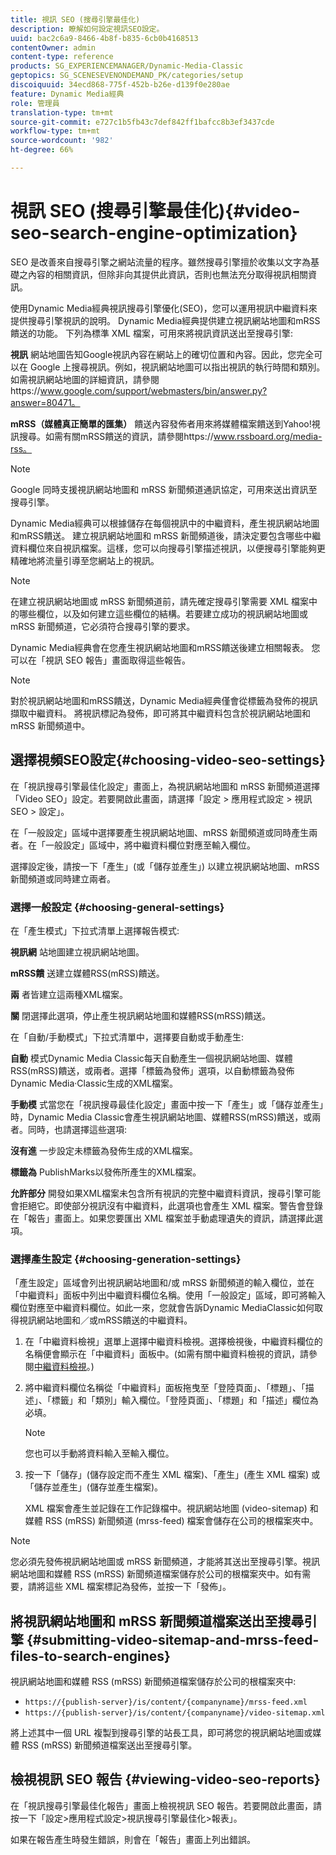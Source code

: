 ```yaml
---
title: 視訊 SEO (搜尋引擎最佳化)
description: 瞭解如何設定視訊SEO設定。
uuid: bac2c6a9-8466-4b8f-b835-6cb0b4168513
contentOwner: admin
content-type: reference
products: SG_EXPERIENCEMANAGER/Dynamic-Media-Classic
geptopics: SG_SCENESEVENONDEMAND_PK/categories/setup
discoiquuid: 34ecd868-775f-452b-b26e-d139f0e280ae
feature: Dynamic Media經典
role: 管理員
translation-type: tm+mt
source-git-commit: e727c1b5fb43c7def842ff1bafcc8b3ef3437cde
workflow-type: tm+mt
source-wordcount: '982'
ht-degree: 66%

---
```



# 視訊 SEO (搜尋引擎最佳化){#video-seo-search-engine-optimization}

SEO 是改善來自搜尋引擎之網站流量的程序。雖然搜尋引擎擅於收集以文字為基礎之內容的相關資訊，但除非向其提供此資訊，否則也無法充分取得視訊相關資訊。

使用Dynamic Media經典視訊搜尋引擎優化(SEO)，您可以運用視訊中繼資料來提供搜尋引擎視訊的說明。 Dynamic Media經典提供建立視訊網站地圖和mRSS饋送的功能。 下列為標準 XML 檔案，可用來將視訊資訊送出至搜尋引擎:

**視訊** 網站地圖告知Google視訊內容在網站上的確切位置和內容。因此，您完全可以在 Google 上搜尋視訊。例如，視訊網站地圖可以指出視訊的執行時間和類別。如需視訊網站地圖的詳細資訊，請參閱https://www.google.com/support/webmasters/bin/answer.py?answer=80471。

**mRSS（媒體真正簡單的匯集）** 饋送內容發佈者用來將媒體檔案饋送到Yahoo!視訊搜尋。如需有關mRSS饋送的資訊，請參閱https://www.rssboard.org/media-rss。

>[!NOTE]
>
>Google 同時支援視訊網站地圖和 mRSS 新聞頻道通訊協定，可用來送出資訊至搜尋引擎。

Dynamic Media經典可以根據儲存在每個視訊中的中繼資料，產生視訊網站地圖和mRSS饋送。 建立視訊網站地圖和 mRSS 新聞頻道後，請決定要包含哪些中繼資料欄位來自視訊檔案。這樣，您可以向搜尋引擎描述視訊，以便搜尋引擎能夠更精確地將流量引導至您網站上的視訊。

>[!NOTE]
>
>在建立視訊網站地圖或 mRSS 新聞頻道前，請先確定搜尋引擎需要 XML 檔案中的哪些欄位，以及如何建立這些欄位的結構。若要建立成功的視訊網站地圖或 mRSS 新聞頻道，它必須符合搜尋引擎的要求。

Dynamic Media經典會在您產生視訊網站地圖和mRSS饋送後建立相關報表。 您可以在「視訊 SEO 報告」畫面取得這些報告。

>[!NOTE]
>
>對於視訊網站地圖和mRSS饋送，Dynamic Media經典僅會從標籤為發佈的視訊擷取中繼資料。 將視訊標記為發佈，即可將其中繼資料包含於視訊網站地圖和 mRSS 新聞頻道中。

## 選擇視頻SEO設定{#choosing-video-seo-settings}

在「視訊搜尋引擎最佳化設定」畫面上，為視訊網站地圖和 mRSS 新聞頻道選擇「Video SEO」設定。若要開啟此畫面，請選擇「設定 > 應用程式設定 > 視訊 SEO > 設定」。

在「一般設定」區域中選擇要產生視訊網站地圖、mRSS 新聞頻道或同時產生兩者。在「一般設定」區域中，將中繼資料欄位對應至輸入欄位。

選擇設定後，請按一下「產生」(或「儲存並產生」) 以建立視訊網站地圖、mRSS 新聞頻道或同時建立兩者。

### 選擇一般設定 {#choosing-general-settings}

在「產生模式」下拉式清單上選擇報告模式:

**視訊網** 站地圖建立視訊網站地圖。

**mRSS饋** 送建立媒體RSS(mRSS)饋送。

**兩** 者皆建立這兩種XML檔案。

**關** 閉選擇此選項，停止產生視訊網站地圖和媒體RSS(mRSS)饋送。

在「自動/手動模式」下拉式清單中，選擇要自動或手動產生:

**自動** 模式Dynamic Media Classic每天自動產生一個視訊網站地圖、媒體RSS(mRSS)饋送，或兩者。選擇「標籤為發佈」選項，以自動標籤為發佈Dynamic Media·Classic生成的XML檔案。

**手動模** 式當您在「視訊搜尋最佳化設定」畫面中按一下「產生」或「儲存並產生」時，Dynamic Media Classic會產生視訊網站地圖、媒體RSS(mRSS)饋送，或兩者。同時，也請選擇這些選項:

**沒有進** 一步設定未標籤為發佈生成的XML檔案。

**標籤為** PublishMarks以發佈所產生的XML檔案。

**允許部分** 開發如果XML檔案未包含所有視訊的完整中繼資料資訊，搜尋引擎可能會拒絕它。即使部分視訊沒有中繼資料，此選項也會產生 XML 檔案。警告會登錄在「報告」畫面上。如果您要匯出 XML 檔案並手動處理遺失的資訊，請選擇此選項。

### 選擇產生設定  {#choosing-generation-settings}

「產生設定」區域會列出視訊網站地圖和/或 mRSS 新聞頻道的輸入欄位，並在「中繼資料」面板中列出中繼資料欄位名稱。使用「一般設定」區域，即可將輸入欄位對應至中繼資料欄位。如此一來，您就會告訴Dynamic MediaClassic如何取得視訊網站地圖和／或mRSS饋送的中繼資料。

1. 在「中繼資料檢視」選單上選擇中繼資料檢視。選擇檢視後，中繼資料欄位的名稱便會顯示在「中繼資料」面板中。(如需有關中繼資料檢視的資訊，請參閱[中繼資料檢視](application-setup.md#metadata_views)。)
1. 將中繼資料欄位名稱從「中繼資料」面板拖曳至「登陸頁面」、「標題」、「描述」、「標籤」和「類別」輸入欄位。「登陸頁面」、「標題」和「描述」欄位為必填。

   >[!NOTE]
   >
   >您也可以手動將資料輸入至輸入欄位。

1. 按一下「儲存」(儲存設定而不產生 XML 檔案)、「產生」(產生 XML 檔案) 或「儲存並產生」(儲存並產生檔案)。

   XML 檔案會產生並記錄在工作記錄檔中。視訊網站地圖 (video-sitemap) 和媒體 RSS (mRSS) 新聞頻道 (mrss-feed) 檔案會儲存在公司的根檔案夾中。

>[!NOTE]
>
>您必須先發佈視訊網站地圖或 mRSS 新聞頻道，才能將其送出至搜尋引擎。視訊網站地圖和媒體 RSS (mRSS) 新聞頻道檔案儲存於公司的根檔案夾中。如有需要，請將這些 XML 檔案標記為發佈，並按一下「發佈」。

## 將視訊網站地圖和 mRSS 新聞頻道檔案送出至搜尋引擎  {#submitting-video-sitemap-and-mrss-feed-files-to-search-engines}

視訊網站地圖和媒體 RSS (mRSS) 新聞頻道檔案儲存於公司的根檔案夾中:

* `https://{publish-server}/is/content/{companyname}/mrss-feed.xml`
* `https://{publish-server}/is/content/{companyname}/video-sitemap.xml`

將上述其中一個 URL 複製到搜尋引擎的站長工具，即可將您的視訊網站地圖或媒體 RSS (mRSS) 新聞頻道檔案送出至搜尋引擎。

## 檢視視訊 SEO 報告  {#viewing-video-seo-reports}

在「視訊搜尋引擎最佳化報告」畫面上檢視視訊 SEO 報告。若要開啟此畫面，請按一下「設定>應用程式設定>視訊搜尋引擎最佳化>報表」。

如果在報告產生時發生錯誤，則會在「報告」畫面上列出錯誤。
